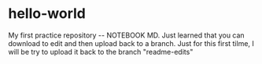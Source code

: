 # hello-world
My first practice repository -- NOTEBOOK MD. Just learned that you can download to edit
and then upload back to a branch. Just for this first tilme, I will be try to upload it back to the 
branch "readme-edits"
